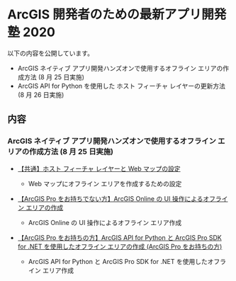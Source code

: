 # ArcGIS 開発者のための最新アプリ開発塾 2020

以下の内容を公開しています。
- ArcGIS ネイティブ アプリ開発ハンズオンで使用するオフライン エリアの作成方法 (8 月 25 日実施)
- ArcGIS API for Python を使用した ホスト フィーチャ レイヤーの更新方法 (8 月 26 日実施)

## 内容
### ArcGIS ネイティブ アプリ開発ハンズオンで使用するオフライン エリアの作成方法 (8 月 25 日実施)
- [【共通】ホスト フィーチャ レイヤーと Web マップの設定](./0825/web_map_configuration.md)
  - Web マップにオフライン エリアを作成するための設定
  
- [【ArcGIS Pro をお持ちでない方】ArcGIS Online の UI 操作によるオフライン エリアの作成](./0825/offline_area_agol.md)
  - ArcGIS Online の UI 操作によるオフライン エリア作成
  
- [【ArcGIS Pro をお持ちの方】ArcGIS API for Python と ArcGIS Pro SDK for .NET を使用したオフライン エリアの作成 (ArcGIS Pro をお持ちの方)](./0825/offline_area_python_prosdk.md)
  - ArcGIS API for Python と ArcGIS Pro SDK for .NET を使用したオフライン エリア作成
  
